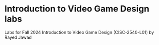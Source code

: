 # Introduction to Video Game Design labs

Labs for Fall 2024 Introduction to Video Game Design (CISC-2540-L01)
by Rayed Jawad
